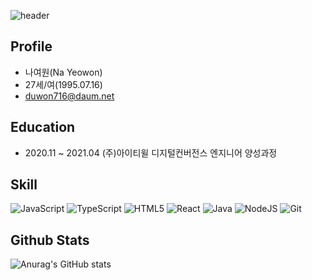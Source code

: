 ![header](https://capsule-render.vercel.app/api?type=waving&color=FFEB94&height=300&section=header&text=Welcome%20to%20여원's%20GitHub!&fontSize=60&fontColor=000000)

## Profile
- 나여원(Na Yeowon)
- 27세/여(1995.07.16) 
- duwon716@daum.net

## Education
- 2020.11 ~ 2021.04 (주)아이티윌 디지털컨버전스 엔지니어 양성과정


## Skill
![JavaScript](https://img.shields.io/badge/javascript-%23323330.svg?style=for-the-badge&logo=javascript&logoColor=%23F7DF1E)
![TypeScript](https://img.shields.io/badge/typescript-%23007ACC.svg?style=for-the-badge&logo=typescript&logoColor=white)
![HTML5](https://img.shields.io/badge/html5-%23E34F26.svg?style=for-the-badge&logo=html5&logoColor=white)
![React](https://img.shields.io/badge/react-%2320232a.svg?style=for-the-badge&logo=react&logoColor=%2361DAFB)
![Java](https://img.shields.io/badge/java-%23ED8B00.svg?style=for-the-badge&logo=java&logoColor=white)
![NodeJS](https://img.shields.io/badge/node.js-%2343853D.svg?style=for-the-badge&logo=node.js&logoColor=white)
![Git](https://img.shields.io/badge/git-%23F05033.svg?style=for-the-badge&logo=git&logoColor=white)


Github Stats
---
![Anurag's GitHub stats](https://github-readme-stats.vercel.app/api?username=YeowonNa&&show_icons=true&theme=buefy)

  
